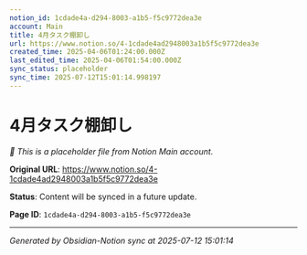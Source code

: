 ```yaml
---
notion_id: 1cdade4a-d294-8003-a1b5-f5c9772dea3e
account: Main
title: 4月タスク棚卸し
url: https://www.notion.so/4-1cdade4ad2948003a1b5f5c9772dea3e
created_time: 2025-04-06T01:24:00.000Z
last_edited_time: 2025-04-06T01:54:00.000Z
sync_status: placeholder
sync_time: 2025-07-12T15:01:14.998197
---
```


# 4月タスク棚卸し

*🔄 This is a placeholder file from Notion Main account.*

**Original URL**: https://www.notion.so/4-1cdade4ad2948003a1b5f5c9772dea3e

**Status**: Content will be synced in a future update.

**Page ID**: `1cdade4a-d294-8003-a1b5-f5c9772dea3e`

---

*Generated by Obsidian-Notion sync at 2025-07-12 15:01:14*
